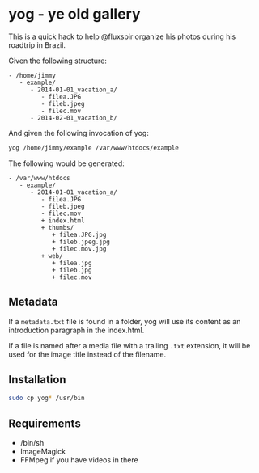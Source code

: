 # yog - ye old gallery

This is a quick hack to help @fluxspir organize his photos during his roadtrip
in Brazil.

Given the following structure:

```
- /home/jimmy
   - example/
      - 2014-01-01_vacation_a/
         - filea.JPG
         - fileb.jpeg
         - filec.mov
      - 2014-02-01_vacation_b/
```

And given the following invocation of yog:

```sh
yog /home/jimmy/example /var/www/htdocs/example
```

The following would be generated:

```
- /var/www/htdocs
   - example/
      - 2014-01-01_vacation_a/
         - filea.JPG
         - fileb.jpeg
         - filec.mov
         + index.html
         + thumbs/
            + filea.JPG.jpg
            + fileb.jpeg.jpg
            + filec.mov.jpg
         + web/
            + filea.jpg
            + fileb.jpg
            + filec.mov
```

## Metadata
If a `metadata.txt` file is found in a folder, yog will use its content as an
introduction paragraph in the index.html.

If a file is named after a media file with a trailing `.txt` extension, it will
be used for the image title instead of the filename.

## Installation

```sh
sudo cp yog* /usr/bin
```

## Requirements
 - /bin/sh
 - ImageMagick
 - FFMpeg if you have videos in there

